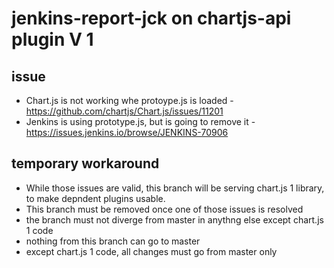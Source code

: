 # jenkins-report-jck on chartjs-api plugin V 1
## issue
 * Chart.js is not working whe protoype.js is loaded - https://github.com/chartjs/Chart.js/issues/11201
 * Jenkins is using prototype.js, but is going to remove it - https://issues.jenkins.io/browse/JENKINS-70906
## temporary workaround
 * While those issues are valid, this branch will be serving chart.js 1 library, to make depndent plugins usable.
 * This branch must be removed once one of those issues is resolved
 * the branch must not diverge from master in anythng else except chart.js 1 code
 * nothing from this branch can go to master
 * except chart.js 1 code, all changes must go from master only
